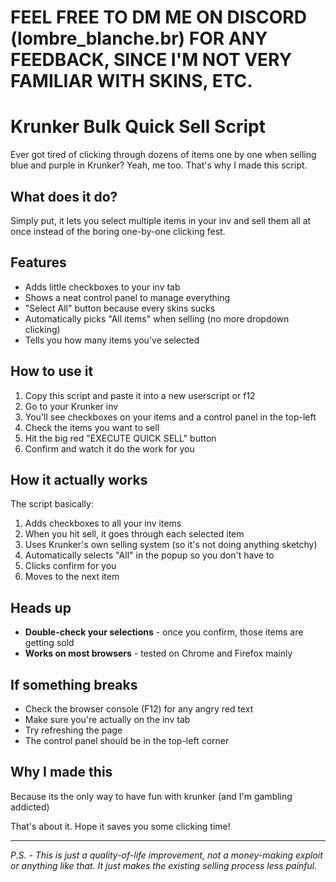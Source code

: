 # FEEL FREE TO DM ME ON DISCORD (lombre_blanche.br) FOR ANY FEEDBACK, SINCE I'M NOT VERY FAMILIAR WITH SKINS, ETC.

# Krunker Bulk Quick Sell Script

Ever got tired of clicking through dozens of items one by one when selling blue and purple in Krunker? Yeah, me too. That's why I made this script.

## What does it do?

Simply put, it lets you select multiple items in your inv and sell them all at once instead of the boring one-by-one clicking fest.

## Features

- Adds little checkboxes to your inv tab
- Shows a neat control panel to manage everything
- "Select All" button because every skins sucks
- Automatically picks "All items" when selling (no more dropdown clicking)
- Tells you how many items you've selected

## How to use it

1. Copy this script and paste it into a new userscript or f12
2. Go to your Krunker inv 
3. You'll see checkboxes on your items and a control panel in the top-left
4. Check the items you want to sell
5. Hit the big red "EXECUTE QUICK SELL" button
6. Confirm and watch it do the work for you

## How it actually works

The script basically:
1. Adds checkboxes to all your inv items
2. When you hit sell, it goes through each selected item
3. Uses Krunker's own selling system (so it's not doing anything sketchy)
4. Automatically selects "All" in the popup so you don't have to
5. Clicks confirm for you
6. Moves to the next item


## Heads up

- **Double-check your selections** - once you confirm, those items are getting sold
- **Works on most browsers** - tested on Chrome and Firefox mainly

## If something breaks

- Check the browser console (F12) for any angry red text
- Make sure you're actually on the inv tab
- Try refreshing the page
- The control panel should be in the top-left corner

## Why I made this

Because its the only way to have fun with krunker (and I'm gambling addicted)

That's about it. Hope it saves you some clicking time!

---

*P.S. - This is just a quality-of-life improvement, not a money-making exploit or anything like that. It just makes the existing selling process less painful.*
